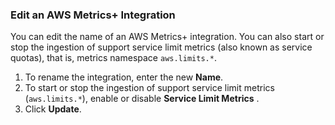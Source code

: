 ### Edit an AWS Metrics+ Integration

You can edit the name of an AWS Metrics+ integration. You can also start or stop the ingestion of support service limit metrics (also known as service quotas), that is, metrics namespace `aws.limits.*`.

1. To rename the integration, enter the new **Name**.
1. To start or stop the ingestion of support service limit metrics (`aws.limits.*`), enable or disable **Service Limit Metrics** .
1. Click **Update**. 
